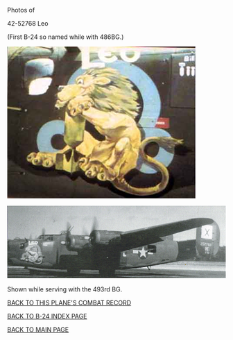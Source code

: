 
Photos of 






 




42-52768 Leo   

(First B-24 so named while with 486BG.)  
  

![](42-52768c.jpg)  
  

![](42-52768a.jpg)  

Shown while serving with the 493rd BG.  
  

[BACK TO THIS PLANE'S COMBAT RECORD](ValorToVictory/b24s/42-52768.md)  

[BACK TO B-24 INDEX PAGE](ValorToVictory/000b24s.md)  

[BACK TO MAIN PAGE](ValorToVictory/index.html)


